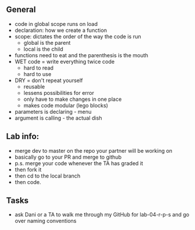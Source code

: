 ## General 

* code in global scope runs on load 
* declaration: how we create a function
* scope: dictates the order of the way the code is run 
    * global is the parent 
    * local is the child 
* functions need to eat and the parenthesis is the mouth 
* WET code = write everything twice code
    * hard to read
    * hard to use 
* DRY = don't repeat yourself
    * reusable
    * lessens possibilities for error 
    * only have to make changes in one place 
    * makes code modular (lego blocks)
* parameters is declaring - menu
* argument is calling - the actual dish

## Lab info:

* merge dev to master on the repo your partner will be working on 
* basically go to your PR and merge to github
* p.s. merge your code whenever the TA has graded it 
* then fork it 
* then cd to the local branch
* then code. 

## Tasks
* ask Dani or a TA to walk me through my GitHub for lab-04-r-p-s and go over naming conventions
